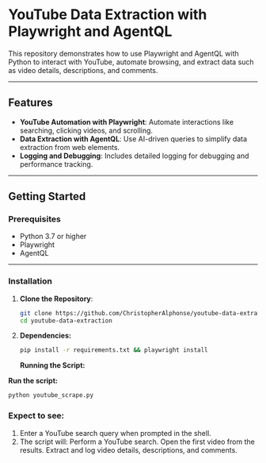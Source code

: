 # YouTube Data Extraction with Playwright and AgentQL

This repository demonstrates how to use Playwright and AgentQL with Python to interact with YouTube, automate browsing, and extract data such as video details, descriptions, and comments.

---

## Features

- **YouTube Automation with Playwright**: Automate interactions like searching, clicking videos, and scrolling.
- **Data Extraction with AgentQL**: Use AI-driven queries to simplify data extraction from web elements.
- **Logging and Debugging**: Includes detailed logging for debugging and performance tracking.

---

## Getting Started

### Prerequisites

- Python 3.7 or higher
- Playwright
- AgentQL

---

### Installation

1. **Clone the Repository**:

   ```sh
   git clone https://github.com/ChristopherAlphonse/youtube-data-extraction.git
   cd youtube-data-extraction
   ```

2. **Dependencies:**

   ```sh
   pip install -r requirements.txt && playwright install
   ```

   **Running the Script:**

**Run the script:**

```sh
python youtube_scrape.py
```

### Expect to see:

1. Enter a YouTube search query when prompted in the shell.
2. The script will:
   Perform a YouTube search.
   Open the first video from the results.
   Extract and log video details, descriptions, and comments.
